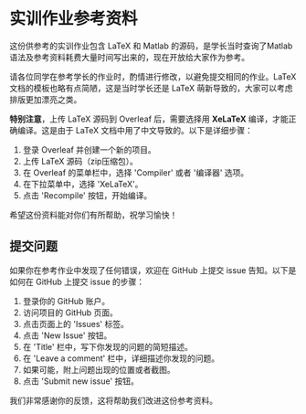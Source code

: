# 实训作业参考资料

这份供参考的实训作业包含 LaTeX 和 Matlab 的源码，是学长当时查询了Matlab语法及参考资料耗费大量时间写出来的，现在开放给大家作为参考。

请各位同学在参考学长的作业时，酌情进行修改，以避免提交相同的作业。LaTeX 文档的模板也略有点简陋，这是当时学长还是 LaTeX 萌新导致的，大家可以考虑排版更加漂亮之类。

**特别注意**，上传 LaTeX 源码到 Overleaf 后，需要选择用 **XeLaTeX** 编译，才能正确编译。这是由于 LaTeX 文档中用了中文导致的。以下是详细步骤：

1. 登录 Overleaf 并创建一个新的项目。
2. 上传 LaTeX 源码（zip压缩包）。
3. 在 Overleaf 的菜单栏中，选择 'Compiler' 或者 '编译器' 选项。
4. 在下拉菜单中，选择 'XeLaTeX'。
5. 点击 'Recompile' 按钮，开始编译。

希望这份资料能对你们有所帮助，祝学习愉快！

## 提交问题

如果你在参考作业中发现了任何错误，欢迎在 GitHub 上提交 issue 告知。以下是如何在 GitHub 上提交 issue 的步骤：

1. 登录你的 GitHub 账户。
2. 访问项目的 GitHub 页面。
3. 点击页面上的 'Issues' 标签。
4. 点击 'New Issue' 按钮。
5. 在 'Title' 栏中，写下你发现的问题的简短描述。
6. 在 'Leave a comment' 栏中，详细描述你发现的问题。
7. 如果可能，附上问题出现的位置或者截图。
8. 点击 'Submit new issue' 按钮。

我们非常感谢你的反馈，这将帮助我们改进这份参考资料。
